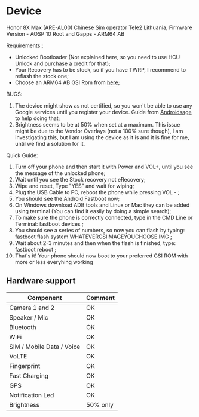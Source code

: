 # Device

Honor 8X Max (ARE-AL00) Chinese
Sim operator Tele2 Lithuania, Firmware Version - AOSP 10 Root and Gapps -
ARM64 AB

Requirements::

* Unlocked Bootloader (Not explained here, so you need to use HCU Unlock and purchase a credit for that);
* Your Recovery has to be stock, so if you have TWRP, I recommend to reflash the stock one;
* Choose an ARM64 AB GSI Rom from [here](https://github.com/phhusson/treble_experimentations/wiki/Generic-System-Image-%28GSI%29-list);

BUGS:

1. The device might show as not certified, so you won't be able to use any Google services until you register your device. Guide from [Androidsage](https://www.androidsage.com/2018/03/29/fix-device-is-not-certified-by-google-error-on-play-store/) to help doing that;
2. Brightness seems to be at 50% when set at a maximum. This issue might be due to the Vendor Overlays (not a 100% sure though), I am investigating this, but I am using the device as it is and it is fine for me, until we find a solution for it.

Quick Guide:

1. Turn off your phone and then start it with Power and VOL+, until you see the message of the unlocked phone;
2. Wait until you see the Stock recovery not eRecovery;
3. Wipe and reset, Type "YES" and wait for wiping;
4. Plug the USB Cable to PC, reboot the phone while pressing VOL - ;
5. You should see the Android Fastboot now;
6. On Windows download ADB tools and Linux or Mac they can be added using terminal (You can find it easily by doing a simple search);
7. To make sure the phone is correctly connected, type in the CMD Line or Terminal: fastboot devices ;
8. You should see a series of numbers, so now you can flash by typing: fastboot flash system WHATEVERGSIIMAGEYOUCHOOSE.IMG ;
9. Wait about 2-3 minutes and then when the flash is finished, type: fastboot reboot ;
10. That's it! Your phone should now boot to your preferred GSI ROM with more or less everyhing working 
## Hardware support

| Component                 |      Comment                                              |
|---------------------------|-----------------------------------------------------------|
| Camera 1 and 2            | OK |                                               
| Speaker / Mic             | OK |                                            
| Bluetooth                 | OK |                                                 
| WiFi                      | OK |                                                  
| SIM / Mobile Data / Voice | OK |                                                  
| VoLTE                     | OK |                                                 
| Fingerprint               | OK |                                                                                         
| Fast Charging             | OK |                                                  
| GPS                       | OK |    
| Notification Led          | OK |
| Brightness                | 50% only |